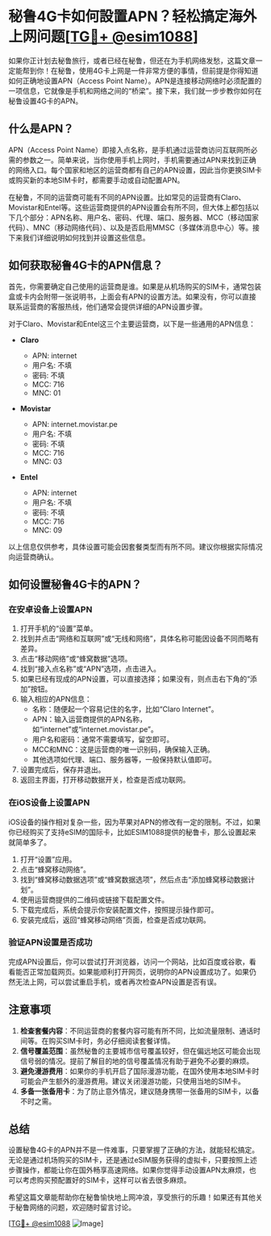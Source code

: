 # 秘鲁4G卡如何設置APN？轻松搞定海外上网问题[[TG💪+ @esim1088](https://t.me/s/esim1088)]

如果你正计划去秘鲁旅行，或者已经在秘鲁，但还在为手机网络发愁，这篇文章一定能帮到你！在秘鲁，使用4G卡上网是一件非常方便的事情，但前提是你得知道如何正确地设置APN（Access Point Name）。APN是连接移动网络时必须配置的一项信息，它就像是手机和网络之间的“桥梁”。接下来，我们就一步步教你如何在秘鲁设置4G卡的APN。

## 什么是APN？

APN（Access Point Name）即接入点名称，是手机通过运营商访问互联网所必需的参数之一。简单来说，当你使用手机上网时，手机需要通过APN来找到正确的网络入口。每个国家和地区的运营商都有自己的APN设置，因此当你更换SIM卡或购买新的本地SIM卡时，都需要手动或自动配置APN。

在秘鲁，不同的运营商可能有不同的APN设置。比如常见的运营商有Claro、Movistar和Entel等。这些运营商提供的APN设置会有所不同，但大体上都包括以下几个部分：APN名称、用户名、密码、代理、端口、服务器、MCC（移动国家代码）、MNC（移动网络代码）、以及是否启用MMSC（多媒体消息中心）等。接下来我们详细说明如何找到并设置这些信息。

## 如何获取秘鲁4G卡的APN信息？

首先，你需要确定自己使用的运营商是谁。如果是从机场购买的SIM卡，通常包装盒或卡内会附带一张说明书，上面会有APN的设置方法。如果没有，你可以直接联系运营商的客服热线，他们通常会提供详细的APN设置步骤。

对于Claro、Movistar和Entel这三个主要运营商，以下是一些通用的APN信息：

- **Claro**
  - APN: internet
  - 用户名: 不填
  - 密码: 不填
  - MCC: 716
  - MNC: 01

- **Movistar**
  - APN: internet.movistar.pe
  - 用户名: 不填
  - 密码: 不填
  - MCC: 716
  - MNC: 03

- **Entel**
  - APN: internet
  - 用户名: 不填
  - 密码: 不填
  - MCC: 716
  - MNC: 09

以上信息仅供参考，具体设置可能会因套餐类型而有所不同。建议你根据实际情况向运营商确认。

## 如何设置秘鲁4G卡的APN？

### 在安卓设备上设置APN

1. 打开手机的“设置”菜单。
2. 找到并点击“网络和互联网”或“无线和网络”，具体名称可能因设备不同而略有差异。
3. 点击“移动网络”或“蜂窝数据”选项。
4. 找到“接入点名称”或“APN”选项，点击进入。
5. 如果已经有现成的APN设置，可以直接选择；如果没有，则点击右下角的“添加”按钮。
6. 输入相应的APN信息：
   - 名称：随便起一个容易记住的名字，比如“Claro Internet”。
   - APN：输入运营商提供的APN名称，如“internet”或“internet.movistar.pe”。
   - 用户名和密码：通常不需要填写，留空即可。
   - MCC和MNC：这是运营商的唯一识别码，确保输入正确。
   - 其他选项如代理、端口、服务器等，一般保持默认值即可。
7. 设置完成后，保存并退出。
8. 返回主界面，打开移动数据开关，检查是否成功联网。

### 在iOS设备上设置APN

iOS设备的操作相对复杂一些，因为苹果对APN的修改有一定的限制。不过，如果你已经购买了支持eSIM的国际卡，比如ESIM1088提供的秘鲁卡，那么设置起来就简单多了。

1. 打开“设置”应用。
2. 点击“蜂窝移动网络”。
3. 找到“蜂窝移动数据选项”或“蜂窝数据选项”，然后点击“添加蜂窝移动数据计划”。
4. 使用运营商提供的二维码或链接下载配置文件。
5. 下载完成后，系统会提示你安装配置文件，按照提示操作即可。
6. 安装完成后，返回“蜂窝移动网络”页面，检查是否成功联网。

### 验证APN设置是否成功

完成APN设置后，你可以尝试打开浏览器，访问一个网站，比如百度或谷歌，看看能否正常加载网页。如果能顺利打开网页，说明你的APN设置成功了。如果仍然无法上网，可以尝试重启手机，或者再次检查APN设置是否有误。

## 注意事项

1. **检查套餐内容**：不同运营商的套餐内容可能有所不同，比如流量限制、通话时间等。在购买SIM卡时，务必仔细阅读套餐详情。
2. **信号覆盖范围**：虽然秘鲁的主要城市信号覆盖较好，但在偏远地区可能会出现信号弱的情况。提前了解目的地的信号覆盖情况有助于避免不必要的麻烦。
3. **避免漫游费用**：如果你的手机开启了国际漫游功能，在国外使用本地SIM卡时可能会产生额外的漫游费用。建议关闭漫游功能，只使用当地的SIM卡。
4. **多备一张备用卡**：为了防止意外情况，建议随身携带一张备用的SIM卡，以备不时之需。

## 总结

设置秘鲁4G卡的APN并不是一件难事，只要掌握了正确的方法，就能轻松搞定。无论是通过机场购买的SIM卡，还是通过eSIM服务获得的虚拟卡，只要按照上述步骤操作，都能让你在国外畅享高速网络。如果你觉得手动设置APN太麻烦，也可以考虑购买预配置好的SIM卡，这样可以省去很多麻烦。

希望这篇文章能帮助你在秘鲁愉快地上网冲浪，享受旅行的乐趣！如果还有其他关于秘鲁网络的问题，欢迎随时留言讨论。

[[TG💪+ @esim1088](https://t.me/s/esim1088) ![Image](https://i.postimg.cc/4NQfJmqS/Snipaste-2025-05-13-00-14-12.png)]